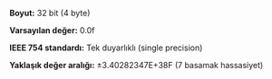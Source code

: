 **Boyut:** 32 bit (4 byte)

**Varsayılan değer:** 0.0f

**IEEE 754 standardı:** Tek duyarlıklı (single precision)

**Yaklaşık değer aralığı:** ±3.40282347E+38F (7 basamak hassasiyet)